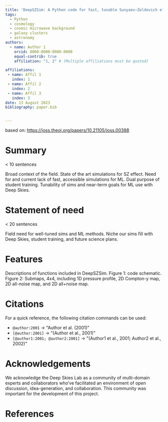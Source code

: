 ```yaml
---
title: 'DeepSZSim: A Python code for fast, tunable Sunyaev–Zeldovich effect submap simulations'
tags:
  - Python
  - cosmology
  - cosmic microwave background
  - galaxy clusters
  - astronomy
authors:
  - name: Author 1
    orcid: 0000-0000-0000-0000
    equal-contrib: true
    affiliation: "1, 2" # (Multiple affiliations must be quoted)

affiliations:
 - name: Affil 1
   index: 1
 - name: Affil 2
   index: 2
 - name: Affil 3
   index: 3
date: 13 August 2023
bibliography: paper.bib


---
```


based on: https://joss.theoj.org/papers/10.21105/joss.00388

# Summary

< 10 sentences

Broad context of the field. State of the art simulations for SZ effect. Need for and current lack of fast, accessible simulations for ML. Dual purpose of student training. Tunability of sims and near-term goals for ML use with Deep Skies.

# Statement of need

< 20 sentences

Field need for well-tuned sims and ML methods. Niche our sims fill with Deep Skies, student training, and future science plans.

# Features

Descriptions of functions included in DeepSZSim. Figure 1: code schematic. Figure 2: Submaps, 4x4, including 1D pressure profile, 2D Compton-y map, 2D all-noise map, and 2D all+noise map.

# Citations


For a quick reference, the following citation commands can be used:
- `@author:2001`  ->  "Author et al. (2001)"
- `[@author:2001]` -> "(Author et al., 2001)"
- `[@author1:2001; @author2:2001]` -> "(Author1 et al., 2001; Author2 et al., 2002)"


# Acknowledgements

We acknowledge the Deep Skies Lab as a community of multi-domain experts and collaborators who’ve facilitated an environment of open discussion, idea-generation, and collaboration. This community was important for the development of this project.

# References